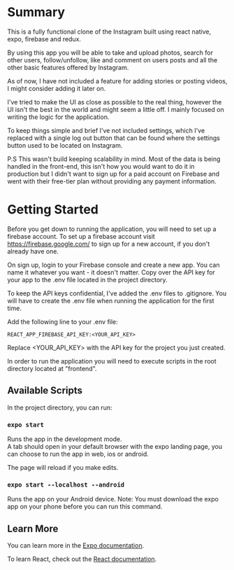 # Summary 

This is a fully functional clone of the Instagram built using react native, expo, firebase and redux.

By using this app you will be able to take and upload photos, search for other users, follow/unfollow, like and comment on users posts and all the other basic features offered by Instagram.

As of now, I have not included a feature for adding stories or posting videos, I might consider adding it later on. 

I've tried to make the UI as close as possible to the real thing, however the UI isn't the best in the world and might seem a little off. I mainly focused on writing the logic for the application. 

To keep things simple and brief I've not included settings, which I've replaced with a single log out button that can be found where the settings button used to be located on Instagram.

P.S This wasn't build keeping scalability in mind. Most of the data is being handled in the front-end, this isn't how you would want to do it in production but I didn't want to sign up for a paid account on Firebase and went with their free-tier plan without providing any payment information.  
 
# Getting Started

Before you get down to running the application, you will need to set up a firebase account. 
To set up a firebase account visit https://firebase.google.com/ to sign up for a new account, if you don't already have one. 

On sign up, login to your Firebase console and create a new app. You can name it whatever you want - it doesn't matter. Copy over the API key for your app to the .env file located in the project directory. 

To keep the API keys confidential, I've added the .env files to .gitignore. You will have to create the .env file when running the application for the first time.

Add the following line to your .env file:

`REACT_APP_FIREBASE_API_KEY:<YOUR_API_KEY>`

Replace <YOUR_API_KEY> with the API key for the project you just created. 

In order to run the application you will need to execute scripts in the root directory located at "frontend". 

## Available Scripts

In the project directory, you can run:

### `expo start`

Runs the app in the development mode.\
A tab should open in your default browser with the expo landing page, you can choose to run the app in web, ios or android.

The page will reload if you make edits.

### `expo start --localhost --android`

Runs the app on your Android device. 
Note: You must download the expo app on your phone before you can run this command. 

## Learn More

You can learn more in the [Expo documentation](https://docs.expo.dev/).

To learn React, check out the [React documentation](https://reactjs.org/).

